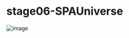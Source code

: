 # stage06-SPAUniverse
![image](https://github.com/marlongirardello/stage06-SPAUniverse/assets/127245624/50b95ae1-49c7-4239-b80f-784b0e153bbe)
